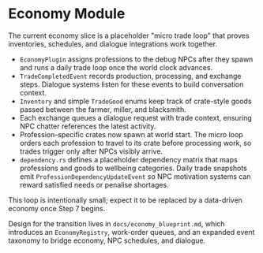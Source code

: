 # Economy Module

The current economy slice is a placeholder "micro trade loop" that proves inventories, schedules, and dialogue integrations work together.

- `EconomyPlugin` assigns professions to the debug NPCs after they spawn and runs a daily trade loop once the world clock advances.
- `TradeCompletedEvent` records production, processing, and exchange steps. Dialogue systems listen for these events to build conversation context.
- `Inventory` and simple `TradeGood` enums keep track of crate-style goods passed between the farmer, miller, and blacksmith.
- Each exchange queues a dialogue request with trade context, ensuring NPC chatter references the latest activity.
- Profession-specific crates now spawn at world start. The micro loop orders each profession to travel to its crate before processing work, so trades trigger only after NPCs visibly arrive.
- `dependency.rs` defines a placeholder dependency matrix that maps professions and goods to wellbeing categories. Daily trade snapshots emit `ProfessionDependencyUpdateEvent` so NPC motivation systems can reward satisfied needs or penalise shortages.

This loop is intentionally small; expect it to be replaced by a data-driven economy once Step 7 begins.

Design for the transition lives in `docs/economy_blueprint.md`, which introduces an `EconomyRegistry`, work-order queues, and an expanded event taxonomy to bridge economy, NPC schedules, and dialogue.
